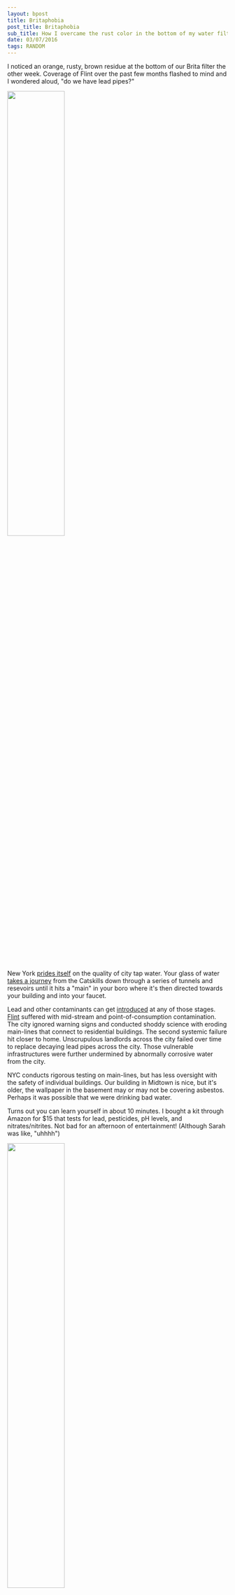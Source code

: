 ```yaml
---
layout: bpost
title: Britaphobia 
post_title: Britaphobia
sub_title: How I overcame the rust color in the bottom of my water filter.
date: 03/07/2016
tags: RANDOM
---
```


I noticed an orange, rusty, brown residue at the bottom of our Brita filter the other week. Coverage of Flint over the past few months flashed to mind and I wondered aloud, "do we have lead pipes?"

<div class="image"><img src="{{base}}/images/brita.jpg" alt="" height="auto" width="51%"></div>

New York [prides itself](http://www.nyc.gov/html/dep/html/drinking_water/index.shtml) on the quality of city tap water. Your glass of water [takes a journey](http://www.catskillarchive.com/rrextra/dnaque.Html) from the Catskills down through a series of tunnels and resevoirs until it hits a "main" in your boro where it's then directed towards your building and into your faucet.

Lead and other contaminants can get [introduced](http://www.nytimes.com/interactive/2016/03/04/us/04flint-mistakes.html?rref=collection%2Fnewseventcollection%2Fflint-water-crisis) at any of those stages. [Flint](http://www.nytimes.com/interactive/2016/04/21/us/flint-lead-water-testing-distortions.html) suffered with mid-stream and point-of-consumption contamination. The city ignored warning signs and conducted shoddy science with eroding main-lines that connect to residential buildings. The second systemic failure hit closer to home. Unscrupulous landlords across the city failed over time to replace decaying lead pipes across the city. Those vulnerable infrastructures were further undermined by abnormally corrosive water from the city.

NYC conducts rigorous testing on main-lines, but has less oversight with the safety of individual buildings. Our building in Midtown is nice, but it's older, the wallpaper in the basement may or may not be covering asbestos. Perhaps it was possible that we were drinking bad water.

Turns out you can learn yourself in about 10 minutes. I bought a kit through Amazon for $15 that tests for lead, pesticides, pH levels, and nitrates/nitrites. Not bad for an afternoon of entertainment! (Although Sarah was like, "uhhhh")

<div class="image"><img src="{{base}}/images/chem.jpg" alt="" height="auto" width="51%" ></div>

While scary, it was a lot of fun. There's something really neat about following a scientific process and learning an objective truth. Like for example, our water is slightly acidic - maybe in combination with coffee - I'm hurting my teeth? 

<div class="image"><img src="{{base}}/images/lead.jpg" alt="" height="auto" width="51%" /></div>

The residue at the bottom of my filter wasn't lead. Hooray! But that doesn't mean we're out of the woods. Decaying pipes of any sort aren't good. A little rust never hurt anyone, but broader corrosion in the pipes could lead be dangerous for children or the eldery. 

Think I wasn't going to hit on externalities? Well this one's just so obvious, you don't need to explain. 

